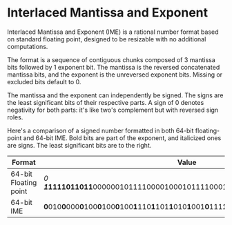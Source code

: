 # Interlaced Mantissa and Exponent

Interlaced Mantissa and Exponent (IME) is a rational number format based on standard floating point, designed to be resizable with no additional computations.

The format is a sequence of contiguous chunks composed of 3 mantissa bits followed by 1 exponent bit. The mantissa is the reversed concatenated mantissa bits, and the exponent is the unreversed exponent bits. Missing or excluded bits default to 0.

The mantissa and the exponent can independently be signed. The signs are the least significant bits of their respective parts. A sign of 0 denotes negativity for both parts: it's like two's complement but with reversed sign roles.

Here's a comparison of a signed number formatted in both 64-bit floating-point and 64-bit IME. Bold bits are part of the exponent, and italicized ones are signs. The least significant bits are to the right.

Format|Value
------|-----
64-bit Floating point|*0*​***1*1111011011**0000001011110000100010111100010101110001001001000010
64-bit IME|**0**010**0**000**0**100**0**100**0**100**1**110**1**101**1**010**1**001**0**111**1**010**1**001**0**000**1**011**1**110***1***10*1*
